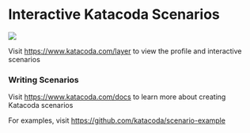 # Interactive Katacoda Scenarios

[![](http://shields.katacoda.com/katacoda/layer/count.svg)](https://www.katacoda.com/layer "Get your profile on Katacoda.com")

Visit https://www.katacoda.com/layer to view the profile and interactive scenarios

### Writing Scenarios
Visit https://www.katacoda.com/docs to learn more about creating Katacoda scenarios

For examples, visit https://github.com/katacoda/scenario-example
